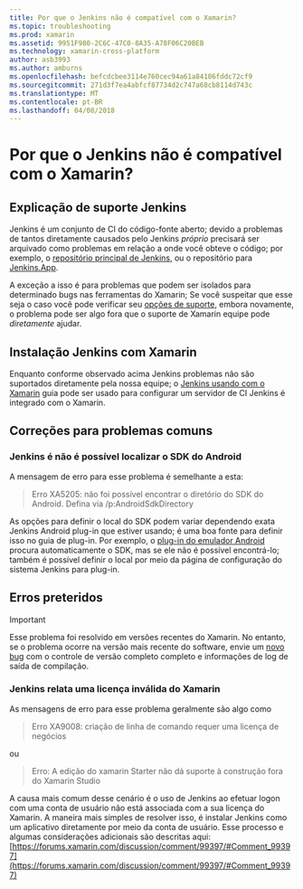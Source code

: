 ```yaml
---
title: Por que o Jenkins não é compatível com o Xamarin?
ms.topic: troubleshooting
ms.prod: xamarin
ms.assetid: 9951F980-2C6C-47C0-8A35-A78F06C20BEB
ms.technology: xamarin-cross-platform
author: asb3993
ms.author: amburns
ms.openlocfilehash: befcdcbee3114e760cec94a61a84106fddc72cf9
ms.sourcegitcommit: 271d3f7ea4abfcf87734d2c747a68cb8114d743c
ms.translationtype: MT
ms.contentlocale: pt-BR
ms.lasthandoff: 04/08/2018
---
```

# <a name="why-isnt-jenkins-supported-by-xamarin"></a>Por que o Jenkins não é compatível com o Xamarin?

## <a name="jenkins-support-explanation"></a>Explicação de suporte Jenkins

Jenkins é um conjunto de CI do código-fonte aberto; devido a problemas de tantos diretamente causados pelo Jenkins *próprio* precisará ser arquivado como problemas em relação a onde você obteve o código; por exemplo, o [repositório principal de Jenkins](https://github.com/jenkinsci/jenkins), ou o repositório para [ Jenkins.App](https://github.com/stisti/jenkins-app).

A exceção a isso é para problemas que podem ser isolados para determinado bugs nas ferramentas do Xamarin; Se você suspeitar que esse seja o caso você pode verificar seu [opções de suporte](~/cross-platform/troubleshooting/support-options.md), embora novamente, o problema pode ser algo fora que o suporte de Xamarin equipe pode *diretamente* ajudar.

## <a name="setup-jenkins-with-xamarin"></a>Instalação Jenkins com Xamarin

Enquanto conforme observado acima Jenkins problemas não são suportados diretamente pela nossa equipe; o [Jenkins usando com o Xamarin](~/tools/ci/jenkins-walkthrough.md) guia pode ser usado para configurar um servidor de CI Jenkins é integrado com o Xamarin. 

## <a name="fixes-for-common-issues"></a>Correções para problemas comuns
### <a name="jenkins-is-unable-to-find-the-android-sdk"></a>Jenkins é não é possível localizar o SDK do Android

A mensagem de erro para esse problema é semelhante a esta:

> Erro XA5205: não foi possível encontrar o diretório do SDK do Android. Defina via /p:AndroidSdkDirectory

As opções para definir o local do SDK podem variar dependendo exata Jenkins Android plug-in que estiver usando; é uma boa fonte para definir isso no guia de plug-in. Por exemplo, o [plug-in do emulador Android](https://wiki.jenkins-ci.org/display/JENKINS/Android+Emulator+Plugin#AndroidEmulatorPlugin-Systemconfiguration) procura automaticamente o SDK, mas se ele não é possível encontrá-lo; também é possível definir o local por meio da página de configuração do sistema Jenkins para plug-in. 


## <a name="deprecated-errors"></a>Erros preteridos

> [!IMPORTANT]
> Esse problema foi resolvido em versões recentes do Xamarin. No entanto, se o problema ocorre na versão mais recente do software, envie um [novo bug](~/cross-platform/troubleshooting/questions/howto-file-bug.md) com o controle de versão completo completo e informações de log de saída de compilação.



### <a name="jenkins-reports-an-invalid-xamarin-license"></a>Jenkins relata uma licença inválida do Xamarin
As mensagens de erro para esse problema geralmente são algo como

> Erro XA9008: criação de linha de comando requer uma licença de negócios

ou

> Erro: A edição do xamarin Starter não dá suporte à construção fora do Xamarin Studio 

A causa mais comum desse cenário é o uso de Jenkins ao efetuar logon com uma conta de usuário não está associada com a sua licença do Xamarin. A maneira mais simples de resolver isso, é instalar Jenkins como um aplicativo diretamente por meio da conta de usuário. Esse processo e algumas considerações adicionais são descritas aqui: [https://forums.xamarin.com/discussion/comment/99397/#Comment_99397](https://forums.xamarin.com/discussion/comment/99397/#Comment_99397)
